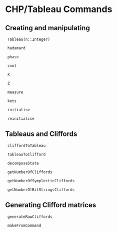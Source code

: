 # CHP/Tableau Commands


## Creating and manipulating

```@docs
 Tableau(n::Integer)
```




```@docs
 hadamard
```

```@docs
 phase
```

```@docs
 cnot
```


```@docs
 X
```

```@docs
 Z
```



```@docs
 measure
```

```@docs
 kets
```

```@docs
 initialise
```


```@docs
 reinitialise
```

## Tableaus and Cliffords


```@docs
 cliffordToTableau
```


```@docs
 tableauToClifford
```


```@docs
 decomposeState
```


```@docs
 getNumberOfCliffords
```


```@docs
 getNumberOfSymplecticCliffords
```

```@docs
 getNumberOfBitStringsCliffords
```

## Generating Clifford matrices

```@docs
 generateRawCliffords
```

```@docs
 makeFromCommand
```






